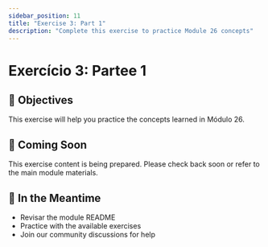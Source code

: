 ```yaml
---
sidebar_position: 11
title: "Exercise 3: Part 1"
description: "Complete this exercise to practice Module 26 concepts"
---
```


# Exercício 3: Partee 1

## 🎯 Objectives

This exercise will help you practice the concepts learned in Módulo 26.

## 📝 Coming Soon

This exercise content is being prepared. Please check back soon or refer to the main module materials.

## 🚀 In the Meantime

- Revisar the module README
- Practice with the available exercises
- Join our community discussions for help
